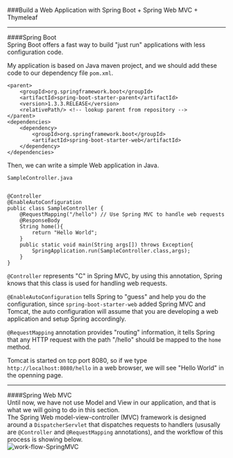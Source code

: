 ###Build a Web Application with Spring Boot + Spring Web MVC + Thymeleaf

---
####Spring Boot  
Spring Boot offers a fast way to build "just run" applications with less configuration code.  

My application is based on Java maven project, and we should add these code to our dependency file `pom.xml`. 

	<parent>
		<groupId>org.springframework.boot</groupId>
		<artifactId>spring-boot-starter-parent</artifactId>
		<version>1.3.3.RELEASE</version>
		<relativePath/> <!-- lookup parent from repository -->
	</parent>
    <dependencies>
		<dependency>
        	<groupId>org.springframework.boot</groupId>
        	<artifactId>spring-boot-starter-web</artifactId>
    	</dependency>
	</dependencies>

Then, we can write a simple Web application in Java.  

`SampleController.java`
<pre><code>
@Controller
@EnableAutoConfiguration
public class SampleController {
	@RequestMapping("/hello") // Use Spring MVC to handle web requests
	@ResponseBody
	String home(){
		return "Hello World";
	}
	public static void main(String args[]) throws Exception{
		SpringApplication.run(SampleController.class,args);
	}
}
</code></pre>

`@Controller` represents "C" in Spring MVC, by using this annotation, Spring knows that this class is used for handling web requests.  

`@EnableAutoConfiguration` tells Spring to "guess" and help you do the configuration, since `spring-boot-starter-web` added Spring MVC and Tomcat, the auto configuration will assume that you are developing a web application and setup Spring accordingly.    

`@RequestMapping` annotation provides "routing" information, it tells Spring that any HTTP request with the path "/hello" should be mapped to the `home` method.  

Tomcat is started on tcp port 8080, so if we type `http://localhost:8080/hello` in a web browser, we will see "Hello World" in the openning page. 

---
####Spring Web MVC  
Until now, we have not use Model and View in our application, and that is what we will going to do in this section.  
The Spring Web model-view-controller (MVC) framework is designed around a `DispatcherServlet` that dispatches requests to handlers (ususally are `@Controller` and `@RequestMapping` annotations), and the workflow of this process is showing below.  
![work-flow-SpringMVC](https://raw.githubusercontent.com/ultra7677/ADWebLab1/master/images/work-flow-SpringMVC.jpg)



